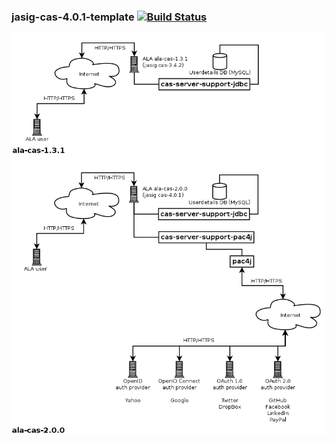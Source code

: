 ### jasig-cas-4.0.1-template [![Build Status](https://travis-ci.org/mbohun/jasig-cas-4.0.1-template.svg?branch=master)](https://travis-ci.org/mbohun/jasig-cas-4.0.1-template)

![Alt test](https://raw.githubusercontent.com/mbohun/mbohun_graph-experiments/master/jasig-cas-upgrade/ala-cas-upgrade-00.png "ala-cas-1.3 (jasig cas-3.4.2) compared to ala-cas-2.0 (jasig cas-4.0.x)")




